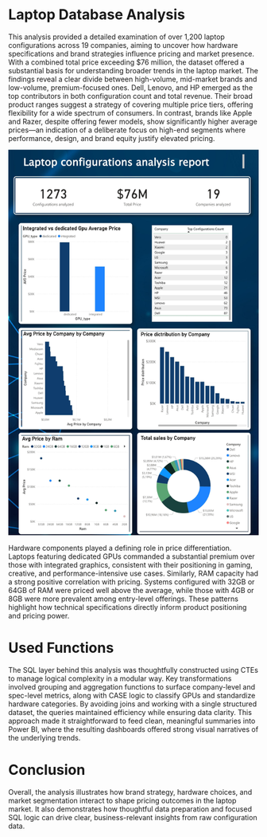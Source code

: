 
#  Laptop Database Analysis
This analysis provided a detailed examination of over 1,200 laptop configurations across 19 companies, aiming to uncover how hardware specifications and brand strategies influence pricing and market presence. With a combined total price exceeding $76 million, the dataset offered a substantial basis for understanding broader trends in the laptop market.
The findings reveal a clear divide between high-volume, mid-market brands and low-volume, premium-focused ones. Dell, Lenovo, and HP emerged as the top contributors in both configuration count and total revenue. Their broad product ranges suggest a strategy of covering multiple price tiers, offering flexibility for a wide spectrum of consumers. In contrast, brands like Apple and Razer, despite offering fewer models, show significantly higher average prices—an indication of a deliberate focus on high-end segments where performance, design, and brand equity justify elevated pricing.



![image alt](https://github.com/TI-jpg/Laptop_database_project/blob/main/Dashboard.jpg?raw=true)








Hardware components played a defining role in price differentiation. Laptops featuring dedicated GPUs commanded a substantial premium over those with integrated graphics, consistent with their positioning in gaming, creative, and performance-intensive use cases. Similarly, RAM capacity had a strong positive correlation with pricing. Systems configured with 32GB or 64GB of RAM were priced well above the average, while those with 4GB or 8GB were more prevalent among entry-level offerings. These patterns highlight how technical specifications directly inform product positioning and pricing power.
#  Used Functions
The SQL layer behind this analysis was thoughtfully constructed using CTEs to manage logical complexity in a modular way. Key transformations involved grouping and aggregation functions to surface company-level and spec-level metrics, along with CASE logic to classify GPUs and standardize hardware categories. By avoiding joins and working with a single structured dataset, the queries maintained efficiency while ensuring data clarity. This approach made it straightforward to feed clean, meaningful summaries into Power BI, where the resulting dashboards offered strong visual narratives of the underlying trends.
# Conclusion
Overall, the analysis illustrates how brand strategy, hardware choices, and market segmentation interact to shape pricing outcomes in the laptop market. It also demonstrates how thoughtful data preparation and focused SQL logic can drive clear, business-relevant insights from raw configuration data.
